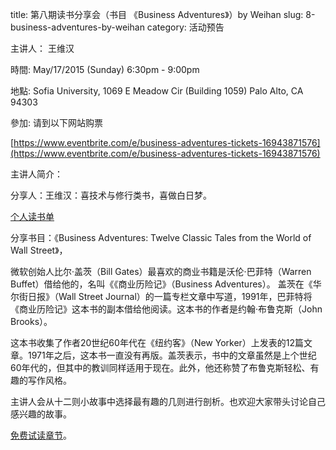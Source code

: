 title: 第八期读书分享会（书目 《Business Adventures》）by Weihan
slug: 8-business-adventures-by-weihan
category: 活动预告

主讲人： 王维汉

時間: May/17/2015 (Sunday) 6:30pm - 9:00pm

地點: Sofia University, 1069 E Meadow Cir (Building 1059) Palo Alto, CA 94303

參加: 请到以下网站购票

[https://www.eventbrite.com/e/business-adventures-tickets-16943871576](https://www.eventbrite.com/e/business-adventures-tickets-16943871576)

主讲人简介：

分享人：王维汉：喜技术与修行类书，喜做白日梦。

[个人读书单](http://bit.ly/1HCA8Rf)

分享书目：《Business Adventures: Twelve Classic Tales from the World of Wall Street》，

微软创始人比尔·盖茨（Bill Gates）最喜欢的商业书籍是沃伦·巴菲特（Warren Buffet）借给他的，名叫《《商业历险记》（Business Adventures）。
盖茨在《华尔街日报》（Wall Street Journal）的一篇专栏文章中写道，1991年，巴菲特将《商业历险记》这本书的副本借给他阅读。这本书的作者是约翰·布鲁克斯（John Brooks）。

这本书收集了作者20世纪60年代在《纽约客》（New Yorker）上发表的12篇文章。1971年之后，这本书一直没有再版。盖茨表示，书中的文章虽然是上个世纪60年代的，但其中的教训同样适用于现在。此外，他还称赞了布鲁克斯轻松、有趣的写作风格。

主讲人会从十二则小故事中选择最有趣的几则进行剖析。也欢迎大家带头讨论自己感兴趣的故事。

[免费试读章节](http://www.gatesnotes.com/Books/Business-Adventures-Free-Chapter-Download)。
